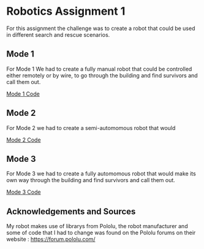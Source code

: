 # Robotics Assignment 1
For this assignment the challenge was to create a robot that could be used in different search and rescue scenarios.

## Mode 1
For Mode 1 We had to create a fully manual robot that could be controlled either remotely or by wire, to go through the building and find survivors and call them out.

[Mode 1 Code](Assignment_MODE1/Assignment_MODE1.ino)

## Mode 2
For Mode 2 we had to create a semi-automomous robot that would 

[Mode 2 Code](Assignment_MODE2/Assignment_MODE2.ino)

## Mode 3
For Mode 3 we had to create a fully automomous robot that would make its own way through the building and find survivors and call them out.

[Mode 3 Code](Assignment_MODE3/Assignment_MODE3.ino)

## Acknowledgements and Sources
My robot makes use of librarys from Pololu, the robot manufacturer and some of code that I had to change was found on the Pololu forums on their website : https://forum.pololu.com/
